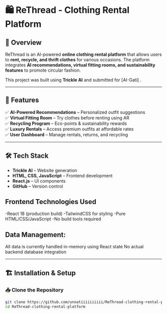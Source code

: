 # 🛍️ ReThread - Clothing Rental Platform

## 🚀 Overview
ReThread is an AI-powered **online clothing rental platform** that allows users to **rent, recycle, and thrift clothes** for various occasions. The platform integrates **AI recommendations, virtual fitting rooms, and sustainability features** to promote circular fashion.  

This project was built using **Trickle AI** and submitted for [AI-Gati] .  

---

## 🎯 Features
✅ **AI-Powered Recommendations** – Personalized outfit suggestions  
✅ **Virtual Fitting Room** – Try clothes before renting using AR  
✅ **Recycling Program** – Eco-points & sustainability rewards  
✅ **Luxury Rentals** – Access premium outfits at affordable rates  
✅ **User Dashboard** – Manage rentals, returns, and recycling  

---

## 🛠️ Tech Stack
- **Trickle AI** – Website generation  
- **HTML, CSS, JavaScript** – Frontend development  
- **React.js** – UI components  
- **GitHub** – Version control  

## Frontend Technologies Used
-React 18 (production build)
-TailwindCSS for styling
-Pure HTML/CSS/JavaScript
-No build tools required

## Data Management:
All data is currently handled in-memory using React state
No actual backend database integration

---

## 🏗️ Installation & Setup

### 📥 Clone the Repository  
```bash
git clone https://github.com/unnatiiiiiiiiii/ReThread-clothing-rental-platform.git
cd ReThread-clothing-rental-platform
